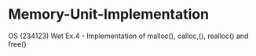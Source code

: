 # Memory-Unit-Implementation
OS (234123) Wet Ex.4 - Implementation of malloc(), calloc,(), realloc() and free()
